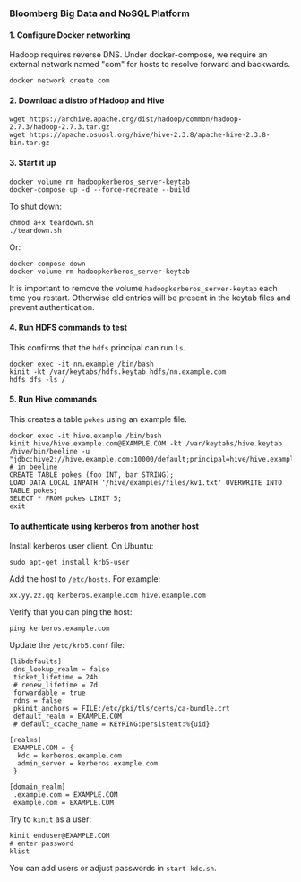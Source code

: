 ### Bloomberg Big Data and NoSQL Platform
#### 1. Configure Docker networking

Hadoop requires reverse DNS.  Under docker-compose, we require an external network named "com" for hosts to resolve forward and backwards.

```
docker network create com
```

#### 2. Download a distro of Hadoop and Hive

```
wget https://archive.apache.org/dist/hadoop/common/hadoop-2.7.3/hadoop-2.7.3.tar.gz
wget https://apache.osuosl.org/hive/hive-2.3.8/apache-hive-2.3.8-bin.tar.gz
```

#### 3. Start it up

```
docker volume rm hadoopkerberos_server-keytab
docker-compose up -d --force-recreate --build
```

To shut down:
```
chmod a+x teardown.sh
./teardown.sh
```

Or:
```
docker-compose down
docker volume rm hadoopkerberos_server-keytab
```

It is important to remove the volume `hadoopkerberos_server-keytab` each time you restart.
Otherwise old entries will be present in the keytab files and prevent authentication.

#### 4. Run HDFS commands to test

This confirms that the `hdfs` principal can run `ls`.

```
docker exec -it nn.example /bin/bash
kinit -kt /var/keytabs/hdfs.keytab hdfs/nn.example.com
hdfs dfs -ls /
```

#### 5. Run Hive commands

This creates a table `pokes` using an example file.

```
docker exec -it hive.example /bin/bash
kinit hive/hive.example.com@EXAMPLE.COM -kt /var/keytabs/hive.keytab
/hive/bin/beeline -u "jdbc:hive2://hive.example.com:10000/default;principal=hive/hive.example.com@EXAMPLE.COM"
# in beeline
CREATE TABLE pokes (foo INT, bar STRING);
LOAD DATA LOCAL INPATH '/hive/examples/files/kv1.txt' OVERWRITE INTO TABLE pokes;
SELECT * FROM pokes LIMIT 5;
exit
```

#### To authenticate using kerberos from another host

Install kerberos user client.  On Ubuntu:
```
sudo apt-get install krb5-user
```

Add the host to `/etc/hosts`.  For example:
```
xx.yy.zz.qq kerberos.example.com hive.example.com
```

Verify that you can ping the host:
```
ping kerberos.example.com
```

Update the `/etc/krb5.conf` file:
```
[libdefaults]
 dns_lookup_realm = false
 ticket_lifetime = 24h
 # renew_lifetime = 7d
 forwardable = true
 rdns = false
 pkinit_anchors = FILE:/etc/pki/tls/certs/ca-bundle.crt
 default_realm = EXAMPLE.COM
 # default_ccache_name = KEYRING:persistent:%{uid}

[realms]
 EXAMPLE.COM = {
  kdc = kerberos.example.com
  admin_server = kerberos.example.com
 }

[domain_realm]
 .example.com = EXAMPLE.COM
 example.com = EXAMPLE.COM
```

Try to `kinit` as a user:
```
kinit enduser@EXAMPLE.COM
# enter password
klist
```

You can add users or adjust passwords in `start-kdc.sh`.

